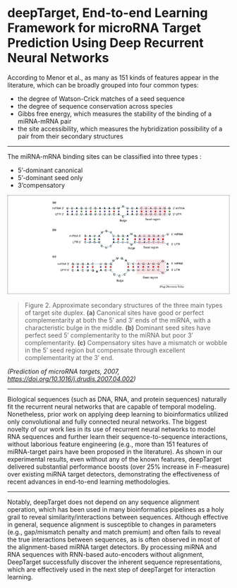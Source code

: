 # deepTarget, End-to-end Learning Framework for microRNA Target Prediction Using Deep Recurrent Neural Networks

According to Menor et al., as many as 151 kinds of features appear in the literature, which can
be broadly grouped into four common types:
- the degree of Watson-Crick matches of a seed sequence
- the degree of sequence conservation across species
- Gibbs free energy, which measures the stability of the binding of a miRNA-mRNA pair
- the site accessibility, which measures the hybridization possibility of a pair from their secondary structures

---

The miRNA-mRNA binding sites can be classified into three types :
- 5’-dominant canonical
- 5’-dominant seed only
- 3’compensatory

![](../images/3%20types%20of%20miRNA-mRNA%20interactions.jpg)

> Figure 2. Approximate secondary structures of the three main types of target site duplex. **(a)** Canonical sites have good or perfect complementarity at both the 5′ and 3′ ends of the miRNA, with a characteristic bulge in the middle. **(b)** Dominant seed sites have perfect seed 5′ complementarity to the miRNA but poor 3′ complementarity. **(c)** Compensatory sites have a mismatch or wobble in the 5′ seed region but compensate through excellent complementarity at the 3′ end.

*(Prediction of microRNA targets, 2007, https://doi.org/10.1016/j.drudis.2007.04.002)*

---

Biological sequences (such as DNA, RNA, and protein sequences) naturally fit the recurrent neural networks that are capable of temporal modeling. Nonetheless, prior work on applying deep learning to bioinformatics utilized only convolutional and fully connected neural networks. The biggest novelty of our work lies in its use of recurrent neural networks to model RNA sequences and further learn their sequence-to-sequence interactions, without laborious feature engineering (e.g., more than 151 features of miRNA-target pairs have been proposed in the literature). As shown in our experimental results, even without any of the known features, deepTarget delivered
substantial performance boosts (over 25% increase in F-measure) over existing miRNA target detectors, demonstrating the effectiveness of recent advances in end-to-end learning methodologies.

---

Notably, deepTarget does not depend on any sequence alignment operation, which has been used in many bioinformatics pipelines as a holy grail to reveal similarity/interactions between sequences.
Although effective in general, sequence alignment is susceptible to changes in parameters (e.g., gap/mismatch penalty and match premium) and often fails to reveal the true interactions between sequences, as is often observed in most of the alignment-based miRNA target detectors. By processing miRNA and RNA sequences with RNN-based auto-encoders without alignment, DeepTarget successfully discover the inherent sequence representations, which are effectively used in the next step of deepTarget for interaction learning.
